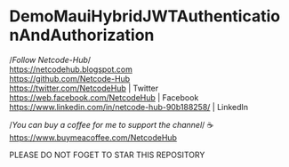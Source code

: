 # DemoMauiHybridJWTAuthenticationAndAuthorization
/*Follow Netcode-Hub*/ <br/>
https://netcodehub.blogspot.com <br/> 
https://github.com/Netcode-Hub <br/>
https://twitter.com/NetcodeHub | Twitter <br/>
https://web.facebook.com/NetcodeHub | Facebook <br/>
https://www.linkedin.com/in/netcode-hub-90b188258/ | LinkedIn <br/>

/*You can buy a coffee for me to support the channel*/ ☕️ <br/>
https://www.buymeacoffee.com/NetcodeHub <br/>

PLEASE DO NOT FOGET TO STAR THIS REPOSITORY<br/>
